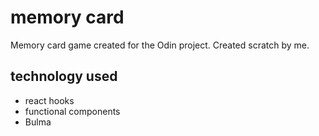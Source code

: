 # memory card 

Memory card game created for the Odin project. Created scratch by me.

## technology used
- react hooks
- functional components
- Bulma